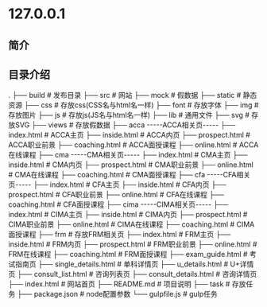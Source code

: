 # 127.0.0.1
## 简介
## 目录介绍
.
├── build                                   # 发布目录
├── src                                     # 网站
     ├── mock                               # 假数据
     ├── static                             # 静态资源
           ├── css                                # 存放css(CSS名与html名一样)
           ├── font                               # 存放字体
           ├── img                                # 存放图片
           ├── js                                 # 存放js(JS名与html名一样)
           ├── lib                                # 通用文件
           ├── svg                                # 存放SVG
     ├── views                                    # 存放假数据
           ├── acca                               -----ACCA相关页-----
                ├── index.html                    # ACCA主页
                ├── inside.html                   # ACCA内页
                ├── prospect.html                 # ACCA职业前景
                ├── coaching.html                 # ACCA面授课程
                ├── online.html                   # ACCA在线课程
           ├── cma                                -----CMA相关页-----
                ├── index.html                    # CMA主页
                ├── inside.html                   # CMA内页
                ├── prospect.html                 # CMA职业前景
                ├── online.html                   # CMA在线课程
                ├── coaching.html                 # CMA面授课程
           ├── cfa                                -----CFA相关页-----
                ├── index.html                    # CFA主页
                ├── inside.html                   # CFA内页
                ├── prospect.html                 # CFA职业前景
                ├── online.html                   # CFA在线课程
                ├── coaching.html                 # CFA面授课程
           ├── cima                               -----CIMA相关页-----
                ├── index.html                    # CIMA主页
                ├── inside.html                   # CIMA内页
                ├── prospect.html                 # CIMA职业前景
                ├── online.html                   # CIMA在线课程
                ├── coaching.html                 # CIMA面授课程
           ├── frm                                # 存放FRM相关页
                ├── index.html                    # FRM主页
                ├── inside.html                   # FRM内页
                ├── prospect.html                 # FRM职业前景
                ├── online.html                   # FRM在线课程
                ├── coaching.html                 # FRM面授课程
           ├── exam_guide.html                                 # 考试指南页
           ├── single_details.html                             # 单科详情页
           ├── u_details.html                                  # U+详情页
           ├── consult_list.html                               # 咨询列表页
           ├── consult_details.html                            # 咨询详情页
     ├── index.html                                            # 网站首页
├── README.md                                                  # 项目说明
├── task                                                       # 存放任务
├── package.json                                               # node配置参数
└── gulpfile.js                                                # gulp任务
